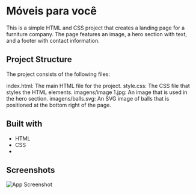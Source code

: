 # Móveis para você

This is a simple HTML and CSS project that creates a landing page for a furniture company. The page features an image, a hero section with text, and a footer with contact information.

##  Project Structure

The project consists of the following files:

index.html: The main HTML file for the project.
style.css: The CSS file that styles the HTML elements.
imagens/image 1.jpg: An image that is used in the hero section.
imagens/balls.svg: An SVG image of balls that is positioned at the bottom right of the page.

##  Built with

- HTML
- CSS
- 
## Screenshots

![App Screenshot](https://i.imgur.com/uUAmSv5.png)

